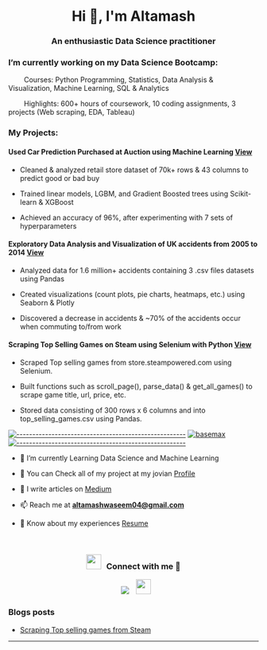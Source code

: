 <h1 align="center">Hi 👋, I'm Altamash</h1>
<h3 align="center">An enthusiastic Data Science practitioner</h3>

<h3 align="Left">I’m currently working on my Data Science Bootcamp:</h3>

  &nbsp;&nbsp;&nbsp;&nbsp;&nbsp;&nbsp;&nbsp;&nbsp;Courses: Python Programming, Statistics, Data Analysis & Visualization, Machine Learning, SQL & Analytics

  &nbsp;&nbsp;&nbsp;&nbsp;&nbsp;&nbsp;&nbsp;&nbsp;Highlights: 600+ hours of coursework, 10 coding assignments, 3 projects (Web scraping, EDA, Tableau)
  
  <h3 align="Left">My Projects:</h3>
  
  <h4 align="Left"><b>Used Car Prediction Purchased at Auction using Machine Learning</b> <a href="https://jovian.ai/altamashwaseem04/ml-project-predict-if-car-purchased-at-auction-is-lemon">View</a></h4>
  
  - Cleaned & analyzed retail store dataset of 70k+ rows & 43 columns to predict good or bad buy
  
  - Trained linear models, LGBM, and Gradient Boosted trees using Scikit-learn & XGBoost
  
  - Achieved an accuracy of 96%, after experimenting with 7 sets of hyperparameters
  
  <h4 align="Left"><b>Exploratory Data Analysis and Visualization of UK accidents from 2005 to 2014</b> <a href="https://jovian.ai/altamashwaseem04/exploratory-data-analysis">View</a></h4>
  
  - Analyzed data for 1.6 million+ accidents containing 3 .csv files datasets using Pandas
  
  - Created visualizations (count plots, pie charts, heatmaps, etc.) using Seaborn & Plotly
  
  - Discovered a decrease in accidents & ~70% of the accidents occur when commuting to/from work
  
  <h4 align="Left"><b>Scraping Top Selling Games on Steam using Selenium with Python</b> <a href = "https://jovian.ai/altamashwaseem04/scraping-top-selling-games-on-steam">View</a></h4>
  
  - Scraped Top selling games from store.steampowered.com using Selenium.
  
  - Built functions such as scroll_page(), parse_data() & get_all_games() to scrape game title, url, price, etc.
  
  - Stored data consisting of 300 rows x 6 columns and into top_selling_games.csv using Pandas.
  
[![-----------------------------------------------------](
https://raw.githubusercontent.com/andreasbm/readme/master/assets/lines/aqua.png)](https://github.com/Altamash98?tab=repositories)
<a href="https://github.com/BaseMax?tab=repositories"><img src="https://github-profile-trophy.vercel.app/?username=Altamash98&column=8&margin-w=15&margin-h=15" alt="basemax"></a> 
[![-----------------------------------------------------](
https://raw.githubusercontent.com/andreasbm/readme/master/assets/lines/aqua.png)](https://github.com/Altamash98?tab=repositories)

- 🔭 I’m currently Learning Data Science and Machine Learning

- 🌱 You can Check all of my project at my jovian [Profile](https://jovian.ai/altamashwaseem04)

- 📝 I write articles on [Medium](https://medium.com/@altamashwaseem04)

- 📫 Reach me at **altamashwaseem04@gmail.com**

- 📄 Know about my experiences [Resume](https://docs.google.com/document/d/1IklJl79bLJUgty18uMy2Vm9J05NIV4H1iu7hJPWaoYc/edit?usp=sharing)
<br/>
<h3 align="center" > <img src="https://media.giphy.com/media/iY8CRBdQXODJSCERIr/giphy.gif" width="30" height="30" style="margin-right: 10px;">Connect with me 🤝 </h3>

<p align="center">

 <div align="center"  class="icons-social" style="margin-left: 10px;">
        <a style="margin-left: 10px;"  target="_blank" href="https://www.linkedin.com/in/altamashwaseem04/">
			<img src="https://img.icons8.com/doodle/40/000000/linkedin--v2.png"></a>
        <a style="margin-left: 10px;" target="_blank" href="https://github.com/Altamash98">
		<img src="https://img.icons8.com/ios-filled/344/m.png" width="30" height="30" style="margin-right: 10px;"></a>
      </div>

</p>

### Blogs posts

<!-- BLOG-POST-LIST:START -->

- [Scraping Top selling games from Steam](https://medium.com/@altamashwaseem04/scraping-top-selling-games-from-steam-902d895f9441)
<!-- BLOG-POST-LIST:END -->

---
